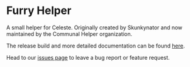 # Furry Helper

A small helper for Celeste. Originally created by Skunkynator and now maintained by the Communal Helper organization. 

The release build and more detailed documentation can be found [here](https://gamebanana.com/mods/300395).

Head to our [issues page](https://github.com/CommunalHelper/AdventureHelper/issues) to leave a bug report or feature request.